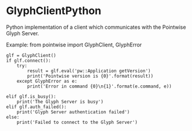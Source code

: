 # GlyphClientPython
Python implementation of a client which communicates with the Pointwise Glyph Server.

Example:
    from pointwise import GlyphClient, GlyphError

    glf = GlyphClient()
    if glf.connect():
        try:
            result = glf.eval('pw::Application getVersion')
            print('Pointwise version is {0}'.format(result))
        except GlyphError as e:
            print('Error in command {0}\n{1}'.format(e.command, e))

    elif glf.is_busy():
        print('The Glyph Server is busy')
    elif glf.auth_failed():
        print('Glyph Server authentication failed')
    else:
        print('Failed to connect to the Glyph Server')
